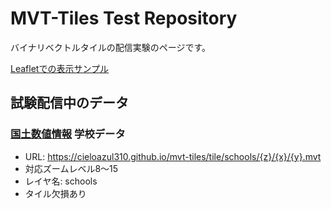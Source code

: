 # MVT-Tiles Test Repository

バイナリベクトルタイルの配信実験のページです。

[Leafletでの表示サンプル][デモ]

## 試験配信中のデータ

### [国土数値情報] 学校データ
- URL: https://cieloazul310.github.io/mvt-tiles/tile/schools/{z}/{x}/{y}.mvt
- 対応ズームレベル8〜15
- レイヤ名: schools
- タイル欠損あり

[デモ]: http://cieloazul310.github.io/mvt-tiles/
[国土数値情報]: http://nlftp.mlit.go.jp/ksj/
